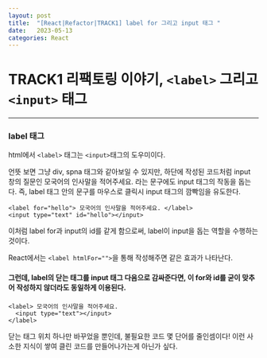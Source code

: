 ```yaml
---
layout: post
title:  "[React|Refactor|TRACK1] label for 그리고 input 태그 "
date:   2023-05-13
categories: React
---
```


# TRACK1 리팩토링 이야기, `<label>` 그리고 `<input>` 태그
--- 

### label 태그

  html에서 `<label>` 태그는 `<input>`태그의 도우미이다. 
  
  언뜻 보면 그냥 div, spna 태그와 같아보일 수 있지만,
  하단에 작성된 코드처럼 input 창의 질문인 모국어의 인사말을 적어주세요. 라는 문구에도 input 태그의 작동을 돕는다.
  즉, label 태그 안의 문구를 마우스로 클릭시 input 태그의 깜빡임을 유도한다. 
  
  ```
  <label for="hello"> 모국어의 인사말을 적어주세요. </label>
  <input type="text" id="hello"></input>
  ```
  
 이처럼 label for과 input의 id를 같게 함으로써, label이 input을 돕는 역할을 수행하는 것이다.
  
  React에서는 `<label htmlFor="">`을 통해 작성해주면 같은 효과가 나타난다.
  
  
  
  #### 그런데, label의 닫는 태그를 input 태그 다음으로 감싸준다면, 이 for와 id를 굳이 맞추어 작성하지 않더라도 동일하게 이용된다.
  
  ```
  <label> 모국어의 인사말을 적어주세요.
    <input type="text"></input>
  </label>
  ```
  
  닫는 태그 위치 하나만 바꾸었을 뿐인데, 불필요한 코드 몇 단어를 줄인셈이다! 
  이런 사소한 지식이 쌓여 클린 코드를 만들어나가는게 아닌가 싶다.
